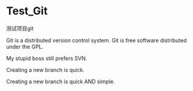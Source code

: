 # Test_Git
测试项目git

Git is a distributed version control system.
Git is free software distributed under the GPL.

My stupid boss still prefers SVN.

Creating a new branch is quick.

Creating a new branch is quick AND simple.
